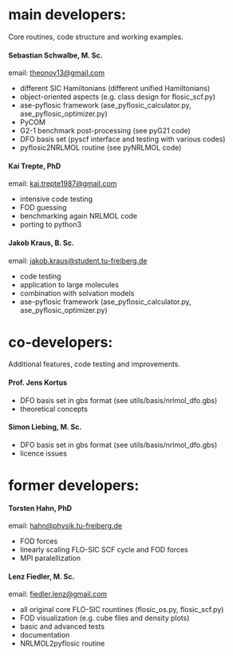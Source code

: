 # main developers: 

Core routines, code structure and working examples.   

#### Sebastian Schwalbe, M. Sc.  
email: theonov13@gmail.com 
- different SIC Hamiltonians (different unified Hamiltonians)   
- object-oriented aspects (e.g. class design for flosic_scf.py)   
- ase-pyflosic framework (ase_pyflosic_calculator.py, ase_pyflosic_optimizer.py)   
- PyCOM 
- G2-1 benchmark post-processing (see pyG21 code)    
- DFO basis set (pyscf interface and testing with various codes)    
- pyflosic2NRLMOL routine (see pyNRLMOL code)   

#### Kai Trepte, PhD  
email: kai.trepte1987@gmail.com
- intensive code testing  
- FOD guessing   
- benchmarking again NRLMOL code   
- porting to python3   

#### Jakob Kraus, B. Sc.
email: jakob.kraus@student.tu-freiberg.de
- code testing
- application to large molecules
- combination with solvation models   
- ase-pyflosic framework (ase_pyflosic_calculator.py, ase_pyflosic_optimizer.py)     

# co-developers: 

Additional features, code testing and improvements.  

#### Prof. Jens Kortus    
- DFO basis set in gbs format (see utils/basis/nrlmol_dfo.gbs)  
- theoretical concepts   

#### Simon Liebing, M. Sc.    
- DFO basis set in gbs format (see utils/basis/nrlmol_dfo.gbs)  
- licence issues  


# former developers:

#### Torsten Hahn, PhD     
email: hahn@physik.tu-freiberg.de     
- FOD forces   
- linearly scaling FLO-SIC SCF cycle and FOD forces   
- MPI paralellization   

#### Lenz Fiedler,  M. Sc.  
email: fiedler.lenz@gmail.com  
- all original core FLO-SIC rountines (flosic_os.py, flosic_scf.py)   
- FOD visualization (e.g. cube files and density plots)  
- basic and advanced tests   
- documentation  
- NRLMOL2pyflosic routine    
